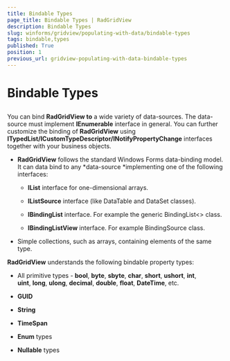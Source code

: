 ```yaml
---
title: Bindable Types
page_title: Bindable Types | RadGridView
description: Bindable Types
slug: winforms/gridview/populating-with-data/bindable-types
tags: bindable,types
published: True
position: 1
previous_url: gridview-populating-with-data-bindable-types
---
```


# Bindable Types



## 

You can bind __RadGridView to__ a wide variety of data-sources. The data-source must implement __IEnumerable__ interface in general. You can further customize the binding of __RadGridView__ using __ITypedList/ICustomTypeDescriptor/INotifyPropertyChange__ interfaces together with your business objects.

* __RadGridView__ follows the standard Windows Forms data-binding model. It can data bind to any *data-source *implementing one of the following interfaces:       


    * __IList__ interface for one-dimensional arrays. 


    * __IListSource__ interface (like DataTable and DataSet classes). 


    * __IBindingList__ interface. For example the generic BindingList<> class. 


    * __IBindingListView__ interface. For example BindingSource class.

* Simple collections, such as arrays, containing elements of the same type.



__RadGridView__ understands the following bindable property types:

* All primitive types - __bool__, __byte__, __sbyte__, __char__, __short__, __ushort__, __int__, __uint__, __long__, __ulong__, __decimal__, __double__, __float__, __DateTime__, etc. 


* __GUID__

* __String__

* __TimeSpan__

* __Enum__ types 


* __Nullable__ types




